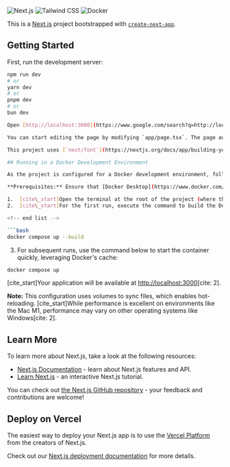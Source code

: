 ![Next.js](https://img.shields.io/badge/Next.js-15.5.0-black?style=for-the-badge&logo=next.js&logoColor=white)
![Tailwind CSS](https://img.shields.io/badge/Tailwind%20CSS-4.1-06B6D4?style=for-the-badge&logo=tailwindcss&logoColor=white)
![Docker](https://img.shields.io/badge/Docker-28.3.2-2496ED?style=for-the-badge&logo=docker&logoColor=white)

This is a [Next.js](https://nextjs.org) project bootstrapped with [`create-next-app`](https://nextjs.org/docs/app/api-reference/cli/create-next-app).

## Getting Started

First, run the development server:

```bash
npm run dev
# or
yarn dev
# or
pnpm dev
# or
bun dev

Open [http://localhost:3000](https://www.google.com/search?q=http://localhost:3000) with your browser to see the result.

You can start editing the page by modifying `app/page.tsx`. The page auto-updates as you edit the file.

This project uses [`next/font`](https://nextjs.org/docs/app/building-your-application/optimizing/fonts) to automatically optimize and load [Geist](https://vercel.com/font), a new font family for Vercel.

## Running in a Docker Development Environment

As the project is configured for a Docker development environment, follow these instructions to ensure a consistent and isolated environment.

**Prerequisites:** Ensure that [Docker Desktop](https://www.docker.com/products/docker-desktop/) is installed and running on your machine.

1.  [cite\_start]Open the terminal at the root of the project (where the `docker-compose.yml` is located [cite: 2]).
2.  [cite\_start]For the first run, execute the command to build the Docker image [cite: 1] and start the container:

<!-- end list -->

```bash
docker compose up --build
```

3.  For subsequent runs, use the command below to start the container quickly, leveraging Docker's cache:

<!-- end list -->

```bash
docker compose up
```

[cite\_start]Your application will be available at [http://localhost:3000](https://www.google.com/search?q=http://localhost:3000)[cite: 2].

**Note:** This configuration uses volumes to sync files, which enables hot-reloading. [cite\_start]While performance is excellent on environments like the Mac M1, performance may vary on other operating systems like Windows[cite: 2].

## Learn More

To learn more about Next.js, take a look at the following resources:

  - [Next.js Documentation](https://nextjs.org/docs) - learn about Next.js features and API.
  - [Learn Next.js](https://nextjs.org/learn) - an interactive Next.js tutorial.

You can check out [the Next.js GitHub repository](https://github.com/vercel/next.js) - your feedback and contributions are welcome\!

## Deploy on Vercel

The easiest way to deploy your Next.js app is to use the [Vercel Platform](https://vercel.com/new?utm_medium=default-template&filter=next.js&utm_source=create-next-app&utm_campaign=create-next-app-readme) from the creators of Next.js.

Check out our [Next.js deployment documentation](https://nextjs.org/docs/app/building-your-application/deploying) for more details.

```
```